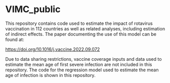 # VIMC_public
This repository contains code used to estimate the impact of rotavirus vaccination in 112 countries as well as related analyses, including estimation of indirect effects.  The paper documenting the use of this model can be found at: 

https://doi.org/10.1016/j.vaccine.2022.09.072

Due to data sharing restrictions, vaccine coverage inputs and data used to estimate the mean age of first severe infection are not included in this repository. The code for the regression model used to estimate the mean age of infection is shown in this repository.
